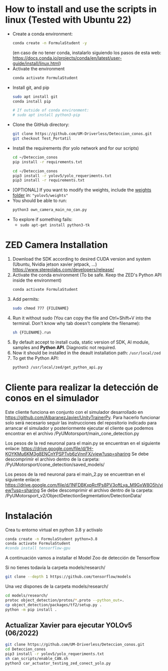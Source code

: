 # How to install and use the scripts in linux (Tested with Ubuntu 22)

- Create a conda environment:
    ```bash
    conda create -n FormulaStudent -y
    ```
    (en caso de no tener conda, instalarlo siguiendo los pasos de esta web: 
    https://docs.conda.io/projects/conda/en/latest/user-guide/install/linux.html)
- Activate the environment
    ```bash
    conda activate FormulaStudent
    ```
- Install git, and pip
    ```bash
    sudo apt install git
    conda install pip
    
    # If outside of conda environment:
    # sudo apt install python3-pip
    ```
- Clone the GitHub directory:
    ```bash
    git clone https://github.com/UM-Driverless/Deteccion_conos.git
    git checkout Test_Portatil
    ```
- Install the requirements (for yolo network and for our scripts)
    ```bash
    cd ~/Deteccion_conos
    pip install -r requirements.txt
    ```
    ```bash
    cd ~/Deteccion_conos
    pip3 install -r yolov5/yolo_requeriments.txt
    pip3 install -r requirements.txt
    ```
- [OPTIONAL] If you want to modify the weights, include the [weights folder](https://urjc-my.sharepoint.com/:f:/r/personal/r_jimenezm_2017_alumnos_urjc_es/Documents/formula/formula%2022-23/SOFTWARE/FILES/yolov5_models?csf=1&web=1&e=nILHR5) in: `"yolov5/weights"`
- You should be able to run:
    ```bash
    python3 own_camera_main_no_can.py
    ```
* To explore if something fails:
    * `sudo apt-get install python3-tk`

# ZED Camera Installation
1. Download the SDK according to desired CUDA version and system (Ubuntu, Nvidia jetson xavier jetpack, ...)
    https://www.stereolabs.com/developers/release/
2. Activate the conda environment (To be safe. Keep the ZED's Python API inside the environment)
    ```bash
    conda activate FormulaStudent
    ```
3. Add permits:
    ```bash
    sudo chmod 777 {FILENAME}
    ```
4. Run it without sudo (You can copy the file and Ctrl+Shift+V into the terminal. Don't know why tab doesn't complete the filename):
    ```bash
    sh {FILENAME}.run
    ```
5. By default accept to install cuda, static version of SDK, AI module, samples and **Python API**. Diagnostic not required.
6. Now it should be installed in the deault installation path: `/usr/local/zed`
7. To get the Python API:
    ```bash
    python3 /usr/local/zed/get_python_api.py 
    ```

# Cliente para realizar la detección de conos en el simulador

Este cliente funciona en conjunto con el simulador desarrollado en https://github.com/AlbaranezJavier/UnityTrainerPy. Para hacerlo funcionar solo será necesario seguir las instrucciones del repositorio indicado para arrancar el simulador y posteriormente ejecutar el cliente que podemos encontrar en el archivo /PyUMotorsport/main_cone_detection.py

Los pesos de la red neuronal para el main.py se encuentran en el siguiente enlace: https://drive.google.com/file/d/1H-KOYKMu6KM3g8ENCnYPSPTvb6zVnnFX/view?usp=sharing
Se debe descomprimir el archivo dentro de la carpeta: /PyUMotorsport/cone_detection/saved_models/

Los pesos de la red neuronal para el main_2.py se encuentran en el siguiente enlace: https://drive.google.com/file/d/1NFDBKxpRcfPs8PV3oftLya_M9GxW8O5h/view?usp=sharing
Se debe descomprimir el archivo dentro de la carpeta: /PyUMotorsport_v2/ObjectDetectionSegmentation/DetectionData/

# Instalación

Crea tu entorno virtual en python 3.8 y activalo
```bash
conda create -n FormulaStudent python=3.8
conda activate FormulaStudent
#conda install tensorflow-gpu
```

[comment]: <> (&#40;pip install -r requeriments.txt&#41;)

A continuación vamos a installar el Model Zoo de detección de Tensorflow

Si no tienes todavía la carpeta models/research/
```bash
git clone --depth 1 https://github.com/tensorflow/models
```

Una vez dispones de la carpeta models/research/

```bash
cd models/research/
protoc object_detection/protos/*.proto --python_out=.
cp object_detection/packages/tf2/setup.py .
python -m pip install .
```

## Actualizar Xavier para ejecutar YOLOv5 (06/2022)

```bash
git clone https://github.com/UM-Driverless/Deteccion_conos.git
cd Deteccion_conos
pip3 install -r yolov5/yolo_requeriments.txt
sh can_scripts/enable_CAN.sh
python3 car_actuator_testing_zed_conect_yolo.py 
```

